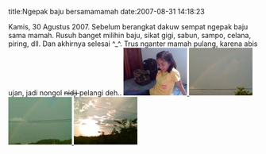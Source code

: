 title:Ngepak baju bersamamamah
date:2007-08-31 14:18:23

Kamis, 30 Agustus 2007. Sebelum berangkat dakuw sempat ngepak baju sama mamah. Rusuh banget milihin baju, sikat gigi, sabun, sampo, celana, piring, dll. Dan akhirnya selesai ^_^. Trus nganter mamah pulang, karena abis ujan, jadi nongol
<strike>
 nidji
</strike>
pelangi deh..
<a href="http://kecebongsoft.files.wordpress.com/2007/08/foto179.jpg" title="foto179.jpg">
 ![image](/img/wordpress/2007-08-foto179.thumbnail.jpg)
</a>
<a href="http://kecebongsoft.files.wordpress.com/2007/08/foto181.jpg" title="foto181.jpg">
 ![image](/img/wordpress/2007-08-foto181.thumbnail.jpg)
</a>
<a href="http://kecebongsoft.files.wordpress.com/2007/08/foto180.jpg" title="foto180.jpg">
 ![image](/img/wordpress/2007-08-foto180.thumbnail.jpg)
</a>
<a href="http://kecebongsoft.files.wordpress.com/2007/08/foto182.jpg" title="foto182.jpg">
 ![image](/img/wordpress/2007-08-foto182.thumbnail.jpg)
</a>
<a class="upload-tab-link" href="https://kecebongsoft.wordpress.com/wp-admin/upload.php?style=inline&amp;tab=browse-all&amp;action=&amp;ID=&amp;post_id=-1188569308&amp;paged" title="Browse All">
</a>